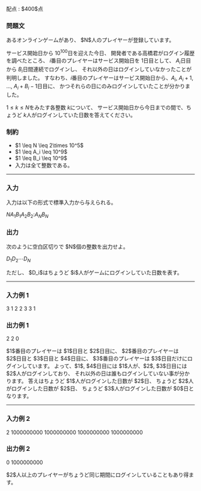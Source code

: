 
<div>

<span>

<span>

<p>
配点 : $400$点
</p>

<div>

<section>

### **問題文**

<p>
あるオンラインゲームがあり、 
$N$人のプレイヤーが登録しています。

サービス開始日から $10^{100}$日を迎えた今日、
開発者である高橋君がログイン履歴を調べたところ、
 $i$番目のプレイヤーはサービス開始日を $1$日目として、
 $A_i$日目から $B_i$日間連続でログインし、
それ以外の日はログインしていなかったことが判明しました。
すなわち、$i$番目のプレイヤーはサービス開始日から、$A_i$, $A_i+1$, $\ldots$, $A_i+B_i-1$日目に、
かつそれらの日にのみログインしていたことが分かりました。

$1\leq k\leq N$をみたす各整数 $k$について、
サービス開始日から今日までの間で、ちょうど $k$人がログインしていた日数を答えてください。  
</p>

</section>

</div>

<div>

<section>

### **制約**

<ul>

<li>
$1 \leq N \leq 2\times 10^5$
</li>

<li>
$1 \leq A_i \leq 10^9$
</li>

<li>
$1 \leq B_i \leq 10^9$
</li>

<li>
入力は全て整数である。
</li>

</ul>

</section>

</div>

---

<div>

<div>

<section>

### **入力**

<p>
入力は以下の形式で標準入力から与えられる。
</p>

<div>

$N$$A_1$$B_1$$A_2$$B_2$$:$$A_N$$B_N$
</div>

</section>

</div>

<div>

<section>

### **出力**

<p>
次のように空白区切りで $N$個の整数を出力せよ。
</p>

<div>

$D_1$$D_2$$\cdots$$D_N$
</div>

<p>
ただし、 $D_i$はちょうど $i$人がゲームにログインしていた日数を表す。
</p>

</section>

</div>

</div>

---

<div>

<section>

### **入力例 1**

<div>

3
1 2
2 3
3 1

</div>

</section>

</div>

<div>

<section>

### **出力例 1**

<div>

2 2 0

</div>

<p>
$1$番目のプレイヤーは $1$日目と $2$日目に、
$2$番目のプレイヤーは $2$日目と $3$日目と $4$日目に、
$3$番目のプレイヤーは $3$日目だけにログインしています。
よって、$1$, $4$日目には $1$人が、$2$, $3$日目には $2$人がログインしており、
それ以外の日は誰もログインしていない事が分かります。
答えはちょうど $1$人がログインした日数が $2$日、
ちょうど $2$人がログインした日数が $2$日、
ちょうど $3$人がログインした日数が $0$日となります。
</p>

</section>

</div>

---

<div>

<section>

### **入力例 2**

<div>

2
1000000000 1000000000
1000000000 1000000000

</div>

</section>

</div>

<div>

<section>

### **出力例 2**

<div>

0 1000000000

</div>

<p>
$2$人以上のプレイヤーがちょうど同じ期間にログインしていることもあり得ます。
</p>

</section>

</div>

</span>

</span>

</div>
